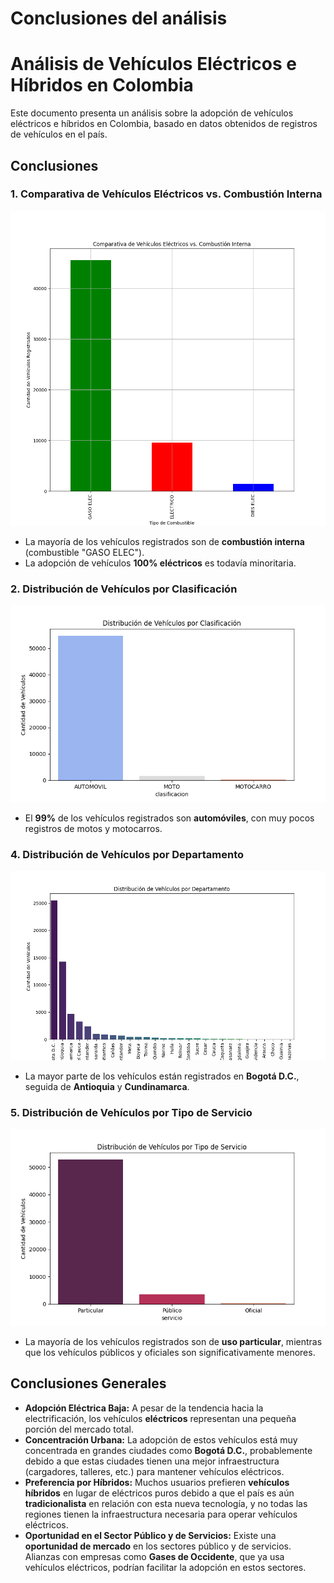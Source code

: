 # Conclusiones del análisis
# Análisis de Vehículos Eléctricos e Híbridos en Colombia

Este documento presenta un análisis sobre la adopción de vehículos eléctricos e híbridos en Colombia, basado en datos obtenidos de registros de vehículos en el país.

## Conclusiones

### 1. Comparativa de Vehículos Eléctricos vs. Combustión Interna
![Comparativa de Vehículos Eléctricos vs. Combustión Interna](comparativa_vehiculos_combustible.png)
- La mayoría de los vehículos registrados son de **combustión interna** (combustible "GASO ELEC").
- La adopción de vehículos **100% eléctricos** es todavía minoritaria.

### 2. Distribución de Vehículos por Clasificación
![Distribución de Vehículos por Clasificación](distribucion_vehiculos_clasificacion.png)
- El **99%** de los vehículos registrados son **automóviles**, con muy pocos registros de motos y motocarros.

### 4. Distribución de Vehículos por Departamento
![Distribución de Vehículos por Departamento](distribucion_vehiculos_departamento.png)
- La mayor parte de los vehículos están registrados en **Bogotá D.C.**, seguida de **Antioquia** y **Cundinamarca**.

### 5. Distribución de Vehículos por Tipo de Servicio
![Distribución de Vehículos por Tipo de Servicio](distribucion_vehiculos_servicio.png)
- La mayoría de los vehículos registrados son de **uso particular**, mientras que los vehículos públicos y oficiales son significativamente menores.

## Conclusiones Generales
- **Adopción Eléctrica Baja:** A pesar de la tendencia hacia la electrificación, los vehículos **eléctricos** representan una pequeña porción del mercado total.
- **Concentración Urbana:** La adopción de estos vehículos está muy concentrada en grandes ciudades como **Bogotá D.C.**, probablemente debido a que estas ciudades tienen una mejor infraestructura (cargadores, talleres, etc.) para mantener vehículos eléctricos.
- **Preferencia por Híbridos:** Muchos usuarios prefieren **vehículos híbridos** en lugar de eléctricos puros debido a que el país es aún **tradicionalista** en relación con esta nueva tecnología, y no todas las regiones tienen la infraestructura necesaria para operar vehículos eléctricos.
- **Oportunidad en el Sector Público y de Servicios:** Existe una **oportunidad de mercado** en los sectores público y de servicios. Alianzas con empresas como **Gases de Occidente**, que ya usa vehículos eléctricos, podrían facilitar la adopción en estos sectores.

